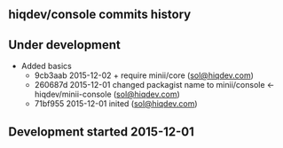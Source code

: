 hiqdev/console commits history
------------------------------

## Under development

- Added basics
    - 9cb3aab 2015-12-02 + require minii/core (sol@hiqdev.com)
    - 260687d 2015-12-01 changed packagist name to minii/console <- hiqdev/minii-console (sol@hiqdev.com)
    - 71bf955 2015-12-01 inited (sol@hiqdev.com)

## Development started 2015-12-01

